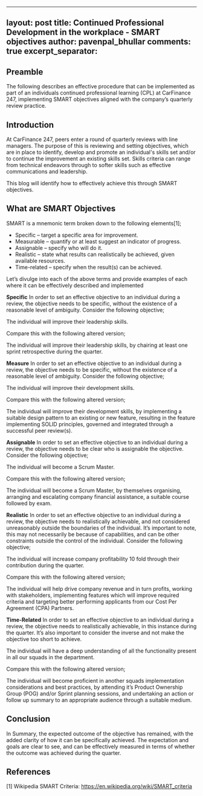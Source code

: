 
---
layout: post
title: Continued Professional Development in the workplace - SMART objectives
author: pavenpal_bhullar
comments: true
excerpt_separator: <!--more-->
---

## Preamble
The following describes an effective procedure that can be implemented as part of an individuals continued professional learning (CPL) at CarFinance 247, implementing SMART objectives aligned with the company’s quarterly review practice.

## Introduction
At CarFinance 247, peers enter a round of quarterly reviews with line managers. The purpose of this is  reviewing and setting objectives, which are in place to identify, develop and promote an individual's skills set and/or to continue the improvement an existing skills set. Skills criteria can range from technical endeavors through to softer skills such as effective communications and leadership.

This blog will identify how to effectively achieve this through SMART objectives.

## What are SMART Objectives

SMART is a mnemonic term broken down to the following elements[1];

-	Specific – target a specific area for improvement.
-	Measurable – quantify or at least suggest an indicator of progress.
-	Assignable – specify who will do it.
-	Realistic – state what results can realistically be achieved, given available resources.
-	Time-related – specify when the result(s) can be achieved.


Let’s divulge into each of the above terms and provide examples of each where it can be effectively described and implemented

**Specific**
In order to set an effective objective to an individual during a review, the objective needs to be specific, without the existence of a reasonable level of ambiguity. Consider the following objective;

The individual will improve their leadership skills.

Compare this with the following altered version;

The individual will improve their leadership skills, by chairing at least one sprint retrospective during the quarter.

**Measure**
In order to set an effective objective to an individual during a review, the objective needs to be specific, without the existence of a reasonable level of ambiguity. Consider the following objective;

The individual will improve their development skills.

Compare this with the following altered version;

The individual will improve their development skills, by implementing a suitable design pattern to an existing or new feature, resulting in the feature implementing SOLID principles, governed and integrated through a successful peer review(s).

**Assignable**
In order to set an effective objective to an individual during a review, the objective needs to be clear who is assignable the objective. Consider the following objective;

The individual will become a Scrum Master.

Compare this with the following altered version;

The individual will become a Scrum Master, by themselves organising, arranging and  escalating company financial assistance,  a suitable course followed by exam.

**Realistic**
In order to set an effective objective to an individual during a review, the objective needs to realistically achievable, and not considered unreasonably outside the boundaries of the individual. It’s important to note, this may not necessarily be because of capabilities, and can be other constraints outside the control of the individual. Consider the following objective;

The individual will increase company profitability 10 fold through their contribution during the quarter.

Compare this with the following altered version;

The individual will help drive company revenue and in turn profits, working with stakeholders, implementing features which will improve required criteria and targeting better performing applicants from our Cost Per Agreement (CPA) Partners.

**Time-Related**
In order to set an effective objective to an individual during a review, the objective needs to realistically achievable, in this instance during the quarter. It’s also important to consider the inverse and not make the objective too short to achieve.

The individual will have a deep understanding of all the functionality present in all our squads in the department.

Compare this with the following altered version;

The individual will become proficient in another squads implementation considerations and best practices, by attending it’s Product Ownership Group (POG) and/or Sprint planning sessions, and undertaking an action or follow up summary to an appropriate audience through a suitable medium.

## Conclusion
In Summary, the expected outcome of the objective has remained, with the added clarity of how it can be specifically achieved. The expectation and goals are clear to see, and can be effectively measured in terms of whether the outcome was achieved during the quarter.

## References
[1] Wikipedia SMART Criteria: https://en.wikipedia.org/wiki/SMART_criteria
